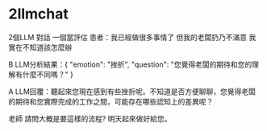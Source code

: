 # 2llmchat
2個LLM 對話 一個當評估
患者：我已經做很多事情了 但我的老闆扔乃不滿意 我實在不知道該怎麼辦

B LLM分析結果：{
  "emotion": "挫折",
  "question": "您覺得老闆的期待和您的理解有什麼不同嗎？"
}

A LLM回覆：聽起來您現在感到有些挫折呢。不知道是否方便聊聊，您覺得老闆的期待和您實際完成的工作之間，可能存在哪些認知上的差異呢？

老師 請問大概是要這樣的流程? 明天起來做好給您。

